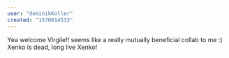 ```yaml
---
user: "dominikKoller"
created: "1570614533"
---
```


Yea welcome Virgile!!
seems like a really mutually beneficial collab to me :)
Xenko is dead, long live Xenko! 
